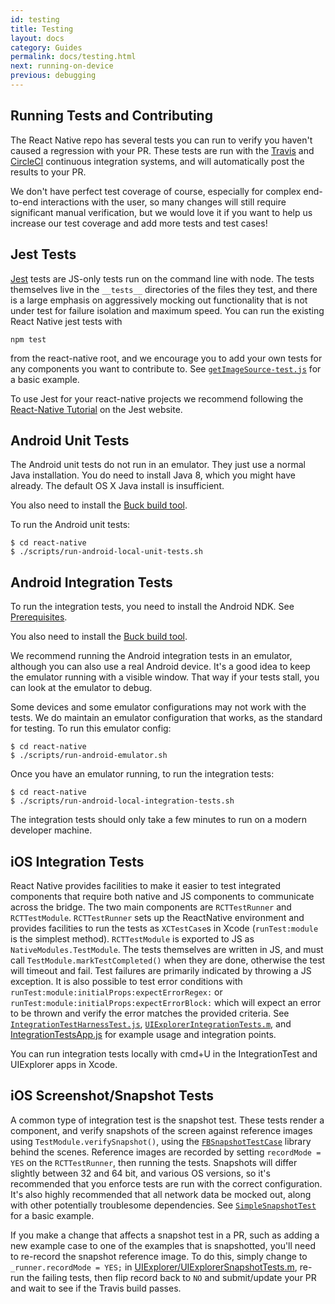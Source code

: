 ```yaml
---
id: testing
title: Testing
layout: docs
category: Guides
permalink: docs/testing.html
next: running-on-device
previous: debugging
---
```


## Running Tests and Contributing

The React Native repo has several tests you can run to verify you haven't caused a regression with your PR.  These tests are run with the [Travis](http://docs.travis-ci.com/) and [CircleCI](https://circleci.com/) continuous integration systems, and will automatically post the results to your PR.

We don't have perfect test coverage of course, especially for complex end-to-end interactions with the user, so many changes will still require significant manual verification, but we would love it if you want to help us increase our test coverage and add more tests and test cases!

## Jest Tests

[Jest](http://facebook.github.io/jest/) tests are JS-only tests run on the command line with node.  The tests themselves live in the `__tests__` directories of the files they test, and there is a large emphasis on aggressively mocking out functionality that is not under test for failure isolation and maximum speed.  You can run the existing React Native jest tests with

```
npm test
```

from the react-native root, and we encourage you to add your own tests for any components you want to contribute to.  See [`getImageSource-test.js`](https://github.com/facebook/react-native/blob/master/Examples/Movies/__tests__/getImageSource-test.js) for a basic example.

To use Jest for your react-native projects we recommend following the [React-Native Tutorial](http://facebook.github.io/jest/docs/tutorial-react-native.html) on the Jest website.

## Android Unit Tests

The Android unit tests do not run in an emulator. They just use a normal Java installation. You do need to install Java 8, which you might have already. The default OS X Java install is insufficient.

You also need to install the [Buck build tool](https://buckbuild.com/setup/install.html).

To run the Android unit tests:

    $ cd react-native
    $ ./scripts/run-android-local-unit-tests.sh

## Android Integration Tests

To run the integration tests, you need to install the Android NDK. See [Prerequisites](/react-native/docs/android-building-from-source.html#prerequisites).

You also need to install the [Buck build tool](https://buckbuild.com/setup/install.html).

We recommend running the Android integration tests in an emulator, although you can also use a real Android device. It's a good idea to keep the emulator running with a visible window. That way if your tests stall, you can look at the emulator to debug.

Some devices and some emulator configurations may not work with the tests. We do maintain an emulator configuration that works, as the standard for testing. To run this emulator config:

    $ cd react-native
    $ ./scripts/run-android-emulator.sh

Once you have an emulator running, to run the integration tests:

    $ cd react-native
    $ ./scripts/run-android-local-integration-tests.sh

The integration tests should only take a few minutes to run on a modern developer machine.

## iOS Integration Tests

React Native provides facilities to make it easier to test integrated components that require both native and JS components to communicate across the bridge.  The two main components are `RCTTestRunner` and `RCTTestModule`.  `RCTTestRunner` sets up the ReactNative environment and provides facilities to run the tests as `XCTestCase`s in Xcode (`runTest:module` is the simplest method).  `RCTTestModule` is exported to JS as `NativeModules.TestModule`.  The tests themselves are written in JS, and must call `TestModule.markTestCompleted()` when they are done, otherwise the test will timeout and fail.  Test failures are primarily indicated by throwing a JS exception.  It is also possible to test error conditions with `runTest:module:initialProps:expectErrorRegex:` or `runTest:module:initialProps:expectErrorBlock:` which will expect an error to be thrown and verify the error matches the provided criteria.  See [`IntegrationTestHarnessTest.js`](https://github.com/facebook/react-native/blob/master/IntegrationTests/IntegrationTestHarnessTest.js), [`UIExplorerIntegrationTests.m`](https://github.com/facebook/react-native/blob/master/Examples/UIExplorer/UIExplorerIntegrationTests/UIExplorerIntegrationTests.m), and [IntegrationTestsApp.js](https://github.com/facebook/react-native/blob/master/IntegrationTests/IntegrationTestsApp.js) for example usage and integration points.

You can run integration tests locally with cmd+U in the IntegrationTest and UIExplorer apps in Xcode.

## iOS Screenshot/Snapshot Tests

A common type of integration test is the snapshot test.  These tests render a component, and verify snapshots of the screen against reference images using `TestModule.verifySnapshot()`, using the [`FBSnapshotTestCase`](https://github.com/facebook/ios-snapshot-test-case) library behind the scenes.  Reference images are recorded by setting `recordMode = YES` on the `RCTTestRunner`, then running the tests.  Snapshots will differ slightly between 32 and 64 bit, and various OS versions, so it's recommended that you enforce tests are run with the correct configuration.  It's also highly recommended that all network data be mocked out, along with other potentially troublesome dependencies.  See [`SimpleSnapshotTest`](https://github.com/facebook/react-native/blob/master/IntegrationTests/SimpleSnapshotTest.js) for a basic example.

If you make a change that affects a snapshot test in a PR, such as adding a new example case to one of the examples that is snapshotted, you'll need to re-record the snapshot reference image.  To do this, simply change to `_runner.recordMode = YES;` in [UIExplorer/UIExplorerSnapshotTests.m](https://github.com/facebook/react-native/blob/master/Examples/UIExplorer/UIExplorerIntegrationTests/UIExplorerSnapshotTests.m#L42), re-run the failing tests, then flip record back to `NO` and submit/update your PR and wait to see if the Travis build passes.
